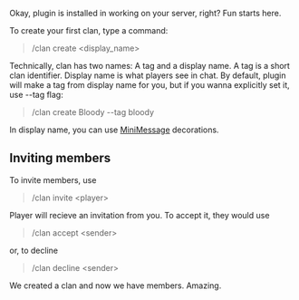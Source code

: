 Okay, plugin is installed in working on your server, right? Fun starts here.

To create your first clan, type a command:
> /clan create \<display_name\>

Technically, clan has two names: A tag and a display name.
A tag is a short clan identifier. Display name is what players see in chat. 
By default, plugin will make a tag from display name for you, but if you wanna explicitly set it, use --tag flag:
> /clan create <red>Bloody --tag bloody



In display name, you can use [MiniMessage](https://docs.adventure.kyori.net/minimessage/format.html) decorations.

## Inviting members

To invite members, use
> /clan invite \<player>

Player will recieve an invitation from you. To accept it, they would use
> /clan accept \<sender>

or, to decline

> /clan decline \<sender>

We created a clan and now we have members. Amazing.









